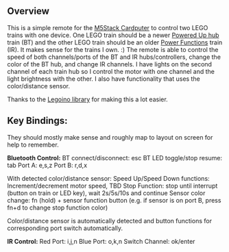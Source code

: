 
## Overview

This is a simple remote for the [M5Stack Cardputer](https://shop.m5stack.com/products/m5stack-cardputer-kit-w-m5stamps3) to control two LEGO trains with one device. One LEGO train should be a newer [Powered Up hub](https://www.lego.com/en-us/product/hub-88009) train (BT) and the other LEGO train should be an older [Power Functions](https://www.lego.com/en-us/product/lego-power-functions-ir-receiver-8884) train (IR). It makes sense for the trains I own. :) The remote is able to control the speed of both channels/ports of the BT and IR hubs/controllers, change the color of the BT hub, and change IR channels. I have lights on the second channel of each train hub so I control the motor with one channel and the light brightness with the other. I also have functionality that uses the color/distance sensor.

Thanks to the [Legoino library](https://github.com/corneliusmunz/legoino) for making this a lot easier.  

## Key Bindings:
They should mostly make sense and roughly map to layout on screen for help to remember.

**Bluetooth Control:**
BT connect/disconnect: esc
BT LED toggle/stop resume: tab
Port A: e,s,z
Port B: r,d,x

With detected color/distance sensor:
Speed Up/Speed Down functions: Increment/decrement motor speed, TBD
Stop Function: stop until interrupt (button on train or LED key), wait 2s/5s/10s and continue
Sensor color change: fn (hold) + sensor function button (e.g. if sensor is on port B, press fn+d to change stop function color)

Color/distance sensor is automatically detected and button functions for corresponding port switch automatically.

**IR Control:**
Red Port: i,j,n
Blue Port: o,k,n
Switch Channel: ok/enter